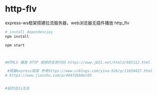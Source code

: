# http-flv
express-ws框架搭建拉流服务器，web浏览器无插件播放 http_flv


``` bash
# install dependencies
npm install

npm start 



#HTML5 播放 RTSP 视频的实例代码 https://www.jb51.net/html5/685312.html

 #搭建express框架 参考https://www.cnblogs.com/yina-526/p/11050427.html
# https://www.jianshu.com/p/404fdbb0ec05


#延时在1s左右
